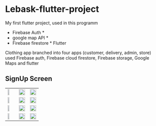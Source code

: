 # Lebask-flutter-project
My first flutter project, used in this programm 

* Firebase Auth *
* google map API *
* Firebase firestore * 
Flutter

Clothing app branched into four apps (customer, delivery, admin, store) used Firebase auth, Firebase cloud firestore, Firebase storage, Google Maps and flutter


## SignUp Screen

<table style="border:none">
  <tr>
    <td><img src="https://upwork-usw2-prod-agora-file-storage.s3.us-west-2.amazonaws.com/profile/portfolio/thumbnail/48967501ef6e4a95f153e2535fa02ce1?response-content-disposition=inline;+filename=%22image_fixed_width%22;+filename*=utf-8%27%27image_fixed_width&X-Amz-Security-Token=IQoJb3JpZ2luX2VjEOr//////////wEaCXVzLXdlc3QtMiJHMEUCIQCr7DBwbypc9QPaTNX7FnYggM4nsYXMxmTKaDdz6hLnaAIgbyOV975mEEItLrJDflLx4JJcWgbXxhx4T5HzrtjQfLAq1gQIw///////////ARAAGgw3Mzk5MzkxNzM4MTkiDBcsWMAymNA8VcPftSqqBKINMqRglHRLOVL/VoFB4lfB5ad5SifwRyK4RuJhEDn4w6VRsPIavPGTIbhsz3jfDt9s233HzlMs83Wo28eVxM19XM2c1swpo7PXLsoeHwidffzSZEzwbhzEykjr5z5S6/C/RuTW3%2BdoX8YCDn9nLPGT8njONrLL7vBXTPykfZWLFS6lroy2fpZfqCp5bMZ0P4mtHhM8AvrGfE5DN1MqTDb3pPnwaHHBqGvPvALjYt2xKjqDZtsyxErJfWC0Lmd3QlIVcW8zMbe0Hz%2BE4XxpnmwEebCJaxSHtRGx/YF9p5MgX8NQpAaeceVC1BeUPmz7G880QiFVtJYIFbJP64o1WgjII4tyXBxhLT6z%2BUJowrudY9Uk9GIx6DQ/pobrK5GSmdcmuCmC%2BFab/BLbG00EB4BjqQVeRxPwpMaXjBT5bHXkY6l/y9e9h2bEne%2BOZtlKHl3wl6TjBuxF4X/fBNbXdKR9HQyg2ioLsM9MsOnd2v7KoAYCR94rG%2ByfjVH2V10iUSNG11KOs7bnDrDq0O33K6OmO9D4170gWfOzHdgYir2aiNMxxuegLVFKWIdtPBFCDTdrZL%2BaeUlnetkhnk5Fn/bOJkZJNJKWDvCv5w72qJ4SSsq6GO3eT6o40g0tC48wtH04ymwNn9/S397NMO%2BhRPKuXpgN5J5jaF/B45trRqrLkRRZwfwWXPq6RVIsL50Uo7YaFrGITGeRkEpOGPI2QbImFKW/rFkXnHc8MMb4pqEGOqcBH1YbL8HwTtpxuucUnAbn7lyYqszwqNNh0mb8VTb7MsR/54NJUu2bQ1ILRge1YTHfNQz1iLLWfxoHYL9Kfg7Klbi%2B5GxmAvwFl2gKfUV%2BHnidQb9gOiwpx7Am2Y9qwz0dRrCbSFcVlwTDASp8VxC7bzSiPe2DohPMMsmlsEdd3wF8Qbo3oh9oV9ENrhDw55k7/5%2Bozv3iJM6FcWY8EwEj0HwHsEiVbyg=&X-Amz-Algorithm=AWS4-HMAC-SHA256&X-Amz-Date=20230402T210649Z&X-Amz-SignedHeaders=host&X-Amz-Expires=900&X-Amz-Credential=ASIA2YR6PYW52EGLUHVT/20230402/us-west-2/s3/aws4_request&X-Amz-Signature=9231239bd75927a5e640a2abd6fb4a41e91739ddf7d744032e3c99b7f8d7b02c" width=50%></td>
        <td><img src="https://upwork-usw2-prod-agora-file-storage.s3.us-west-2.amazonaws.com/profile/portfolio/thumbnail/4b0d08aa4edc626d9110ce869d2bf933?response-content-disposition=inline;+filename=%22image_original%22;+filename*=utf-8%27%27image_original&X-Amz-Security-Token=IQoJb3JpZ2luX2VjEOz//////////wEaCXVzLXdlc3QtMiJHMEUCIEzIYmrzBP8eb1HAyM9f2XukcKcSeONZbeMJwid5BNBrAiEAzJTbgow5d4ker25hxk3FTHvXq7AvSHdTyTsOVHX%2BpeEq1gQIxf//////////ARAAGgw3Mzk5MzkxNzM4MTkiDDNMlgPqZ/ZhF3lGNCqqBAdNbhnwmeArZ7Bv/VBvTbcR5eqUElr1qz/fB25M4mYDCK2pj%2B0ONo8IscnB7V%2BzNKul5K2kGV%2BiUtw10Cx0pt9b227L15Iv0Di1lNdbblNKVkrqq8niAlptAKqxhf3GUs0dwnpg1BZZX6AOxQm0GrqGaqMbWAKWMZ3nPP3cCB6VsU0f2do/BSjibBUlBuklLIyxHuqYro9sGkvGWIY/H37Zwr%2BWGdKMrXwOdQVmfdhxFCkqXK/IPIIJZSGd1KToWPspUmbCmFHr2AhcJHFsJJmkfsFr41tBMaUjl/P3BI40rXcjqE2zVDC8YTV9X9Yo%2BkIpZzlzC4b4S/iy14VAe0ZmaRMfMIJpzN1QGleF39xxUo2RNqM/KiD6Mg0Hbc/QG4R83QpXbSBd4lJpy6HkJL3/WBphzKGwrXApJ747/WEjkdo50SFzysziiZET%2BJyWfvEs6XIqec9l4BgiD7Cbr0Ykb6kPKsu/wHyQi%2BxUE%2BQufJXIWsNJ8ShlvFpImvuR7C8yaKVmHitduNc3BoW56Wd10Lkww6C4JY6KorRlX%2B5s/VxDGQnWdyvFaYA6OgqT23/Nur/ZE%2BwSJtvCB/YGXsVaZP71SRG4uSdlNkwy12prs1jqG5LSXPUnPCEPBgwbsW1Sx3enlma2ApRxyi4nnmIqL5YNJpkhN5ZhktGYynMXScv/WrqJLm1s1l0%2BFcK5WoSZhpSxeN/dMHuKmzY5KzhPoDdMKNLMH0D0MOa8p6EGOqcB/HGP/ECdNJqXWqPhYY9yvXG1JesemnvHd28We5t6fuZ8g9pznMxbDV4YHxMKj3uhNrx62R%2BVjoB7WXsAYI%2BeBHDkRUKg9%2Bi09lHN7awGBqeQzHOp5dGsuMlNMFCJnQQSkxCGvs9X9yboiUS7/QiFmgeG1xcNR%2Bscgy3DIPhvvuXAYNQMfTaHnbOwfOSHYmGW4WgjSLrILfCJOhnwFysTkoZqW7nCajc=&X-Amz-Algorithm=AWS4-HMAC-SHA256&X-Amz-Date=20230402T211527Z&X-Amz-SignedHeaders=host&X-Amz-Expires=900&X-Amz-Credential=ASIA2YR6PYW56NH76R7J/20230402/us-west-2/s3/aws4_request&X-Amz-Signature=30857cfa351bf076d68413d3b732e8965beb2d0825ac9cb7c43ff5df1d92e1d5" width=100%></td>
            <td><img src="https://upwork-usw2-prod-agora-file-storage.s3.us-west-2.amazonaws.com/profile/portfolio/thumbnail/029239b537b6c51a88f70300294aa11f?response-content-disposition=inline;+filename=%22image_original%22;+filename*=utf-8%27%27image_original&X-Amz-Security-Token=IQoJb3JpZ2luX2VjEO3//////////wEaCXVzLXdlc3QtMiJHMEUCIB%2BcGB%2BUfZpPYeLGt9WkTMWH99REJreHfe%2B2V8dbLjFnAiEAsHW34vzaG86KMxw46L3RH4ugpv5hVkAJU5/H4g2hOG4q1gQIxv//////////ARAAGgw3Mzk5MzkxNzM4MTkiDJJRMzWSFSiwNTIynCqqBK3JrpVmR4Nb/7Jkf7Mnt60BoUfIkPpEb50ep0tqhBTjLgaYjUvjyMIshoYC1xEB3dhwNL4JAtfD3FhEz2TPOe0CWsVFaYn6GeLyI5PtYz5C%2BzAZN4MkBYPVXQwvNSYeiW3GrYDbI75w54lqWAHt9NmjE7/28mAV9YGoqIwk5ZzC5ldgdcWEWibfvXU2UFZzEIuPyfGZF%2BtQcRRGW9Ros9KF8XXcHrV1Fu4HBKGQEQeCUayv23BxMF0SQXphHgGdY3fwNso569xHqHC4/LTb1pr2j84Wdd4rZk844N1aCEnOHHZXIVDpv5JSlir4PGhaZqEqwVNfy54puSb6838GRCC07z7PVuvryagjC/ihHY02FpvosITDaYq7Fyz4nD1K74wl27jz1iqCOnelTpxLCvsSzme2KUmwLYDOOXFn1anESMBvdX11a69Zr7wD/Qw7Ms1UQlaDs0yvfox7M0lwIQzbkSCiKcTXvJ2WR65U/xwZWLatSOxJjVLMOJ/bdq0usbChIrHDrxVEdroqPcAMg/IHx7IO0RA7IOEeQxAah7qWogww1TAPbgqsv6GaULZ6ebEJR5OWGQE9OWN1raIL1kzHxcUo9oniiumpw41A2MXYG0Y6L6vAN1O/vASqMC/svkxlyly0C1roWJaXf7B9lEe1FGWREw84va%2BWLtfhz%2BwM/bFFaaPlVWw0UQCAfmkn3az3Kch9A8s%2BC%2BH%2BHjdcuNh9IPqZ3lsfon5NMJTIp6EGOqcBnRpgvMGQlkAKqXx99psSr39qPfYIShnMNNi98WbmrEl9Yy72H8niVuYy8BmIzjUyGPUy0fVFZHcpY8aVVGfmigaUMK4LmaXOxU6QeOTqpgzw7%2BuJ41J18zAwI0inu1GKkZpMZUNjKn27UXHpDaX1YyeEbHviAhOvbpLGuMvmdXHBa6YYgVWlTLlaeWRWkzl5DdTdaxrSjRC5zkV229oA9uxMNFvNOyk=&X-Amz-Algorithm=AWS4-HMAC-SHA256&X-Amz-Date=20230402T211825Z&X-Amz-SignedHeaders=host&X-Amz-Expires=900&X-Amz-Credential=ASIA2YR6PYW5VM4QQLEV/20230402/us-west-2/s3/aws4_request&X-Amz-Signature=c5b54937b639e6511e2425ddba7174c0d414ca882cee6d588705ce3e419afb57" width=100%></td>
  <tr>
      <tr>
    <td><img src="https://upwork-usw2-prod-agora-file-storage.s3.us-west-2.amazonaws.com/profile/portfolio/thumbnail/7d702252303bbba6ce7e4f7408af1b5a?response-content-disposition=inline;+filename=%22image_original%22;+filename*=utf-8%27%27image_original&X-Amz-Security-Token=IQoJb3JpZ2luX2VjEOz//////////wEaCXVzLXdlc3QtMiJHMEUCIQDjHW8ypEdZikapHJ2EVDP/L8EOqF0uJuGrn8EcfDKU0gIgCcehPtAN%2BYZJBFdMX5O1aoQ0XW3P2/kIXjnYPVezhOkq1gQIxf//////////ARAAGgw3Mzk5MzkxNzM4MTkiDFAjeFmVio8IKx4YrSqqBMENictQfzV54aHPr2nJwYpPk0e7%2B1MTQxtx/0EsjCBOENPLO1PDpPiZhl0hFxG%2Bn6EJqQ0Fy%2B8mm5BSSD2yAZMLZjvLm8QtLjx4RITm1rAiop7YdkmCdFIhdz%2Bi9CzT2Hh8KWycrbN2vd1fIGJt2%2BiWL/grCz549xvhNumbIURdHpMLubSE4qOdTl7YaXlBG3yMJiwJmPf7ZyBg6Aq84zvRhdUltves8S3C%2Bz%2BNvubohCoxddyPYmvk5XIisoZ0pckE%2BHa1CkpZ0UUdc9Is0aaZ/gn934G%2BggJB%2BVohO4KEsRa9G/EY47V/6hQHlqeBlCNikoxN9G5HCeJ4bJUHY4%2BRlHI5xLa9d8gQxcffFMwqB%2BEug6/ik8fjb/3wCawu4bdTVfnxzZiBIy3sisTJoimttUbRKgA2Nx%2BTnxoYcrcKzOWml4C3hVqQj/2ARx8OvSEPjP9L4R0NYWWVoAo0WbckaTX3w%2BHl7x%2B0q5DXfB06PL0AEiICitAZ0xpKY7wngM3hg73rGpeuItVGgPpZTgCoKFtcVFDeN0qVLro93XNkaarXSC%2Be7KYVgaCha3QUiHy%2B79641/6aIcH/qgVEVFGMsx9IbbvL3HpeLKbP0W%2BgI%2BzWx9iTLgURemG//It/njBHUG441YCL/LhvoKFzOks/ox/lL1uMJNZlnbHqALOCJFzheNLhWCvOT/wuM65azMuE9tYCOxb4%2B4iPkmToNsqMsChGNr%2BxnN/cMNGwp6EGOqcBy1UUHuBpbwCMAhQwVgWrfX%2B4xfq20q%2BfqHVka0S8QtvKYT%2BcbvsyGuzj2QxDTK9GojTUD5nrj8Bip7X5MZl14U2rc75r/fkOpqc9TSeDNhvvZX1ykbcyv2rPUCTV/Z874AqvpMdyUmqcmQZUvGpNP3iERCDBeE5ewBverHPwCHOBv63KI11Kxq545/Tgh7K7p3wdxJ8o2tBQMokFFbtf9YgNYEFfbUE=&X-Amz-Algorithm=AWS4-HMAC-SHA256&X-Amz-Date=20230402T212753Z&X-Amz-SignedHeaders=host&X-Amz-Expires=900&X-Amz-Credential=ASIA2YR6PYW5YBNATSFM/20230402/us-west-2/s3/aws4_request&X-Amz-Signature=5d6c271adb740b1b9eea16ea738a038df7a54d0ac79539745827ea40e3820d72" width=50%></td>
        <td><img src="https://upwork-usw2-prod-agora-file-storage.s3.us-west-2.amazonaws.com/profile/portfolio/thumbnail/ed3e86004a74859b86d18f20c692bb0d?response-content-disposition=inline;+filename=%22image_original%22;+filename*=utf-8%27%27image_original&X-Amz-Security-Token=IQoJb3JpZ2luX2VjEOz//////////wEaCXVzLXdlc3QtMiJHMEUCIDjBTU3YkfEvZNGqsx91NKAHuDvCgaKzKNjA2/qzzn8%2BAiEA6xw1k7PfkHxlT330f8YdSjbG2u8qTQT6JTh1fEw24UAq1gQIxf//////////ARAAGgw3Mzk5MzkxNzM4MTkiDObVXZRMPG1YUh1BySqqBCid9C39FwlwQHYWiypTnoAaVKqCxTIRmLgJvRqsbT6tzaPz/W2EImYlC3VTWSPPXbThREpmUsCaDH5MyTFyP1ufWzmsqqZDfXdT2YO//32noPGv3CDEn0Yl7PnwzsgFVEpvwHyGojyp/LRN%2BOBeOimhtOdwtpKL6Uv%2BpIa6t4choe9FffgjvtsYWl70RqPboIxE0xl430a7jWj%2BKT%2B6xvvyOu5%2BzPprf9%2BfPR3dlvqvqsTuCiOYxdCogCswlF0Cm1iEwJpQGMT9nTZIypWUSiAZeTjMIw4tcvlzck196z6Vr6zyjqdXoCLJciNCR3xhNV48jYoSlJIiE%2BGd7z/ZQzRa3mSdL1UENYNaSPw32wRK5pcyCDRkEkfDucns53/Uy4EEy9inwuNT4ZLtI1dPaXrJ1ELmCjMhYOaPtStk38K4KF/3N6vVzDCrB18vQkyGiDF6zrfWO%2Bnf8Kc90ehH/%2BW3sLWgzt/ZhVwsc8lIv%2BQx1wsFqgY1WRCb7ouOxvfEXSNkkgQ/ElLAZ5F9nNJrHps5i7UVqEAyeVA/IneVEHlZIxh/h7%2B1gRlAl/XNL6RwyfK6%2BiOrk2cYvpLOLfeAUH%2BILnNRbd/OSN/4W%2BmYD6ILDQA9NWVyMJhXZ5/CyrNw2BqVHlndQlM3M1bY6CQ5FuEhbUmoeFl%2BQYja2eCdmKGiglEXe/LIx4PAP7VoFgq89R9t2Vp9aUma%2BQ4J67LDQxKuZKJaMfEGFtykMIexp6EGOqcBdsaU1Tg71/8CAnhgSAd6YlHSQYjzryvCTzNGja6I256pyPP7sufQQq4k%2BQ6eJ/TTHQB%2BQX/Po/UQKLP2cSyllWqT4YBx/ibdFeQ1vBD7HBZx4SR5aodGlCAxss6VHvSrAeP7jQEaeBycRPIYmdnuS%2Bsq9xjiyaP8KHLP/m6V/LIMJk7%2BzMN0NWJliLngySujtKAQ5X0oUgMbcR1yhCfIgmFPlvz0E1E=&X-Amz-Algorithm=AWS4-HMAC-SHA256&X-Amz-Date=20230402T212836Z&X-Amz-SignedHeaders=host&X-Amz-Expires=899&X-Amz-Credential=ASIA2YR6PYW53U335B7A/20230402/us-west-2/s3/aws4_request&X-Amz-Signature=28998fbbbe8e7c9008dab46b6a4d6181ddac457403e3165544d6fe5400beee7b" width=100%></td>
            <td><img src="https://upwork-usw2-prod-agora-file-storage.s3.us-west-2.amazonaws.com/profile/portfolio/thumbnail/7680df8a95fcd12ab0b9bec4dc056067?response-content-disposition=inline;+filename=%22image_original%22;+filename*=utf-8%27%27image_original&X-Amz-Security-Token=IQoJb3JpZ2luX2VjEOz//////////wEaCXVzLXdlc3QtMiJHMEUCIDjBTU3YkfEvZNGqsx91NKAHuDvCgaKzKNjA2/qzzn8%2BAiEA6xw1k7PfkHxlT330f8YdSjbG2u8qTQT6JTh1fEw24UAq1gQIxf//////////ARAAGgw3Mzk5MzkxNzM4MTkiDObVXZRMPG1YUh1BySqqBCid9C39FwlwQHYWiypTnoAaVKqCxTIRmLgJvRqsbT6tzaPz/W2EImYlC3VTWSPPXbThREpmUsCaDH5MyTFyP1ufWzmsqqZDfXdT2YO//32noPGv3CDEn0Yl7PnwzsgFVEpvwHyGojyp/LRN%2BOBeOimhtOdwtpKL6Uv%2BpIa6t4choe9FffgjvtsYWl70RqPboIxE0xl430a7jWj%2BKT%2B6xvvyOu5%2BzPprf9%2BfPR3dlvqvqsTuCiOYxdCogCswlF0Cm1iEwJpQGMT9nTZIypWUSiAZeTjMIw4tcvlzck196z6Vr6zyjqdXoCLJciNCR3xhNV48jYoSlJIiE%2BGd7z/ZQzRa3mSdL1UENYNaSPw32wRK5pcyCDRkEkfDucns53/Uy4EEy9inwuNT4ZLtI1dPaXrJ1ELmCjMhYOaPtStk38K4KF/3N6vVzDCrB18vQkyGiDF6zrfWO%2Bnf8Kc90ehH/%2BW3sLWgzt/ZhVwsc8lIv%2BQx1wsFqgY1WRCb7ouOxvfEXSNkkgQ/ElLAZ5F9nNJrHps5i7UVqEAyeVA/IneVEHlZIxh/h7%2B1gRlAl/XNL6RwyfK6%2BiOrk2cYvpLOLfeAUH%2BILnNRbd/OSN/4W%2BmYD6ILDQA9NWVyMJhXZ5/CyrNw2BqVHlndQlM3M1bY6CQ5FuEhbUmoeFl%2BQYja2eCdmKGiglEXe/LIx4PAP7VoFgq89R9t2Vp9aUma%2BQ4J67LDQxKuZKJaMfEGFtykMIexp6EGOqcBdsaU1Tg71/8CAnhgSAd6YlHSQYjzryvCTzNGja6I256pyPP7sufQQq4k%2BQ6eJ/TTHQB%2BQX/Po/UQKLP2cSyllWqT4YBx/ibdFeQ1vBD7HBZx4SR5aodGlCAxss6VHvSrAeP7jQEaeBycRPIYmdnuS%2Bsq9xjiyaP8KHLP/m6V/LIMJk7%2BzMN0NWJliLngySujtKAQ5X0oUgMbcR1yhCfIgmFPlvz0E1E=&X-Amz-Algorithm=AWS4-HMAC-SHA256&X-Amz-Date=20230402T212847Z&X-Amz-SignedHeaders=host&X-Amz-Expires=900&X-Amz-Credential=ASIA2YR6PYW53U335B7A/20230402/us-west-2/s3/aws4_request&X-Amz-Signature=5339aa02d897c447fbfcc2efcd81bbb7e1dc2bf0de1c20698bbab2efdbdcd1a6" width=100%></td>
  </tr>
        <tr>
    <td><img src="https://upwork-usw2-prod-agora-file-storage.s3.us-west-2.amazonaws.com/profile/portfolio/thumbnail/a9481c583f27457375c423bd9a1d9119?response-content-disposition=inline;+filename=%22image_original%22;+filename*=utf-8%27%27image_original&X-Amz-Security-Token=IQoJb3JpZ2luX2VjEO3//////////wEaCXVzLXdlc3QtMiJHMEUCIB%2BcGB%2BUfZpPYeLGt9WkTMWH99REJreHfe%2B2V8dbLjFnAiEAsHW34vzaG86KMxw46L3RH4ugpv5hVkAJU5/H4g2hOG4q1gQIxv//////////ARAAGgw3Mzk5MzkxNzM4MTkiDJJRMzWSFSiwNTIynCqqBK3JrpVmR4Nb/7Jkf7Mnt60BoUfIkPpEb50ep0tqhBTjLgaYjUvjyMIshoYC1xEB3dhwNL4JAtfD3FhEz2TPOe0CWsVFaYn6GeLyI5PtYz5C%2BzAZN4MkBYPVXQwvNSYeiW3GrYDbI75w54lqWAHt9NmjE7/28mAV9YGoqIwk5ZzC5ldgdcWEWibfvXU2UFZzEIuPyfGZF%2BtQcRRGW9Ros9KF8XXcHrV1Fu4HBKGQEQeCUayv23BxMF0SQXphHgGdY3fwNso569xHqHC4/LTb1pr2j84Wdd4rZk844N1aCEnOHHZXIVDpv5JSlir4PGhaZqEqwVNfy54puSb6838GRCC07z7PVuvryagjC/ihHY02FpvosITDaYq7Fyz4nD1K74wl27jz1iqCOnelTpxLCvsSzme2KUmwLYDOOXFn1anESMBvdX11a69Zr7wD/Qw7Ms1UQlaDs0yvfox7M0lwIQzbkSCiKcTXvJ2WR65U/xwZWLatSOxJjVLMOJ/bdq0usbChIrHDrxVEdroqPcAMg/IHx7IO0RA7IOEeQxAah7qWogww1TAPbgqsv6GaULZ6ebEJR5OWGQE9OWN1raIL1kzHxcUo9oniiumpw41A2MXYG0Y6L6vAN1O/vASqMC/svkxlyly0C1roWJaXf7B9lEe1FGWREw84va%2BWLtfhz%2BwM/bFFaaPlVWw0UQCAfmkn3az3Kch9A8s%2BC%2BH%2BHjdcuNh9IPqZ3lsfon5NMJTIp6EGOqcBnRpgvMGQlkAKqXx99psSr39qPfYIShnMNNi98WbmrEl9Yy72H8niVuYy8BmIzjUyGPUy0fVFZHcpY8aVVGfmigaUMK4LmaXOxU6QeOTqpgzw7%2BuJ41J18zAwI0inu1GKkZpMZUNjKn27UXHpDaX1YyeEbHviAhOvbpLGuMvmdXHBa6YYgVWlTLlaeWRWkzl5DdTdaxrSjRC5zkV229oA9uxMNFvNOyk=&X-Amz-Algorithm=AWS4-HMAC-SHA256&X-Amz-Date=20230402T212851Z&X-Amz-SignedHeaders=host&X-Amz-Expires=900&X-Amz-Credential=ASIA2YR6PYW5VM4QQLEV/20230402/us-west-2/s3/aws4_request&X-Amz-Signature=c15a3416b6867bf1bf8d9bdf76e2c1192e1283255154ca4545cb90957efd4311" width=50%></td>
        <td><img src="https://upwork-usw2-prod-agora-file-storage.s3.us-west-2.amazonaws.com/profile/portfolio/thumbnail/c163dc729dbded914dd8d804839e453e?response-content-disposition=inline;+filename=%22image_original%22;+filename*=utf-8%27%27image_original&X-Amz-Security-Token=IQoJb3JpZ2luX2VjEOz//////////wEaCXVzLXdlc3QtMiJHMEUCIQDjHW8ypEdZikapHJ2EVDP/L8EOqF0uJuGrn8EcfDKU0gIgCcehPtAN%2BYZJBFdMX5O1aoQ0XW3P2/kIXjnYPVezhOkq1gQIxf//////////ARAAGgw3Mzk5MzkxNzM4MTkiDFAjeFmVio8IKx4YrSqqBMENictQfzV54aHPr2nJwYpPk0e7%2B1MTQxtx/0EsjCBOENPLO1PDpPiZhl0hFxG%2Bn6EJqQ0Fy%2B8mm5BSSD2yAZMLZjvLm8QtLjx4RITm1rAiop7YdkmCdFIhdz%2Bi9CzT2Hh8KWycrbN2vd1fIGJt2%2BiWL/grCz549xvhNumbIURdHpMLubSE4qOdTl7YaXlBG3yMJiwJmPf7ZyBg6Aq84zvRhdUltves8S3C%2Bz%2BNvubohCoxddyPYmvk5XIisoZ0pckE%2BHa1CkpZ0UUdc9Is0aaZ/gn934G%2BggJB%2BVohO4KEsRa9G/EY47V/6hQHlqeBlCNikoxN9G5HCeJ4bJUHY4%2BRlHI5xLa9d8gQxcffFMwqB%2BEug6/ik8fjb/3wCawu4bdTVfnxzZiBIy3sisTJoimttUbRKgA2Nx%2BTnxoYcrcKzOWml4C3hVqQj/2ARx8OvSEPjP9L4R0NYWWVoAo0WbckaTX3w%2BHl7x%2B0q5DXfB06PL0AEiICitAZ0xpKY7wngM3hg73rGpeuItVGgPpZTgCoKFtcVFDeN0qVLro93XNkaarXSC%2Be7KYVgaCha3QUiHy%2B79641/6aIcH/qgVEVFGMsx9IbbvL3HpeLKbP0W%2BgI%2BzWx9iTLgURemG//It/njBHUG441YCL/LhvoKFzOks/ox/lL1uMJNZlnbHqALOCJFzheNLhWCvOT/wuM65azMuE9tYCOxb4%2B4iPkmToNsqMsChGNr%2BxnN/cMNGwp6EGOqcBy1UUHuBpbwCMAhQwVgWrfX%2B4xfq20q%2BfqHVka0S8QtvKYT%2BcbvsyGuzj2QxDTK9GojTUD5nrj8Bip7X5MZl14U2rc75r/fkOpqc9TSeDNhvvZX1ykbcyv2rPUCTV/Z874AqvpMdyUmqcmQZUvGpNP3iERCDBeE5ewBverHPwCHOBv63KI11Kxq545/Tgh7K7p3wdxJ8o2tBQMokFFbtf9YgNYEFfbUE=&X-Amz-Algorithm=AWS4-HMAC-SHA256&X-Amz-Date=20230402T213939Z&X-Amz-SignedHeaders=host&X-Amz-Expires=900&X-Amz-Credential=ASIA2YR6PYW5YBNATSFM/20230402/us-west-2/s3/aws4_request&X-Amz-Signature=9fc989817bd451c6bf2db0699c5375d2d9c2c026eccbb7356b96d485493c7f1e" width=100%></td>
            <td><img src="https://upwork-usw2-prod-agora-file-storage.s3.us-west-2.amazonaws.com/profile/portfolio/thumbnail/c5d0a0aa076379ad1eacf5e1c6b46d36?response-content-disposition=inline;+filename=%22image_original%22;+filename*=utf-8%27%27image_original&X-Amz-Security-Token=IQoJb3JpZ2luX2VjEOz//////////wEaCXVzLXdlc3QtMiJHMEUCIQDjHW8ypEdZikapHJ2EVDP/L8EOqF0uJuGrn8EcfDKU0gIgCcehPtAN%2BYZJBFdMX5O1aoQ0XW3P2/kIXjnYPVezhOkq1gQIxf//////////ARAAGgw3Mzk5MzkxNzM4MTkiDFAjeFmVio8IKx4YrSqqBMENictQfzV54aHPr2nJwYpPk0e7%2B1MTQxtx/0EsjCBOENPLO1PDpPiZhl0hFxG%2Bn6EJqQ0Fy%2B8mm5BSSD2yAZMLZjvLm8QtLjx4RITm1rAiop7YdkmCdFIhdz%2Bi9CzT2Hh8KWycrbN2vd1fIGJt2%2BiWL/grCz549xvhNumbIURdHpMLubSE4qOdTl7YaXlBG3yMJiwJmPf7ZyBg6Aq84zvRhdUltves8S3C%2Bz%2BNvubohCoxddyPYmvk5XIisoZ0pckE%2BHa1CkpZ0UUdc9Is0aaZ/gn934G%2BggJB%2BVohO4KEsRa9G/EY47V/6hQHlqeBlCNikoxN9G5HCeJ4bJUHY4%2BRlHI5xLa9d8gQxcffFMwqB%2BEug6/ik8fjb/3wCawu4bdTVfnxzZiBIy3sisTJoimttUbRKgA2Nx%2BTnxoYcrcKzOWml4C3hVqQj/2ARx8OvSEPjP9L4R0NYWWVoAo0WbckaTX3w%2BHl7x%2B0q5DXfB06PL0AEiICitAZ0xpKY7wngM3hg73rGpeuItVGgPpZTgCoKFtcVFDeN0qVLro93XNkaarXSC%2Be7KYVgaCha3QUiHy%2B79641/6aIcH/qgVEVFGMsx9IbbvL3HpeLKbP0W%2BgI%2BzWx9iTLgURemG//It/njBHUG441YCL/LhvoKFzOks/ox/lL1uMJNZlnbHqALOCJFzheNLhWCvOT/wuM65azMuE9tYCOxb4%2B4iPkmToNsqMsChGNr%2BxnN/cMNGwp6EGOqcBy1UUHuBpbwCMAhQwVgWrfX%2B4xfq20q%2BfqHVka0S8QtvKYT%2BcbvsyGuzj2QxDTK9GojTUD5nrj8Bip7X5MZl14U2rc75r/fkOpqc9TSeDNhvvZX1ykbcyv2rPUCTV/Z874AqvpMdyUmqcmQZUvGpNP3iERCDBeE5ewBverHPwCHOBv63KI11Kxq545/Tgh7K7p3wdxJ8o2tBQMokFFbtf9YgNYEFfbUE=&X-Amz-Algorithm=AWS4-HMAC-SHA256&X-Amz-Date=20230402T212858Z&X-Amz-SignedHeaders=host&X-Amz-Expires=900&X-Amz-Credential=ASIA2YR6PYW5YBNATSFM/20230402/us-west-2/s3/aws4_request&X-Amz-Signature=36fce8cc9b1f4b1b758bb228ea1727b8f4472b240caaead25568b14a70737490" width=100%></td>
  </tr>
 <tr>
    <td><img src="https://upwork-usw2-prod-agora-file-storage.s3.us-west-2.amazonaws.com/profile/portfolio/thumbnail/96e62029875a1e3bcbae9f5252296f2b?response-content-disposition=inline;+filename=%22image_original%22;+filename*=utf-8%27%27image_original&X-Amz-Security-Token=IQoJb3JpZ2luX2VjEOz//////////wEaCXVzLXdlc3QtMiJHMEUCIQDjHW8ypEdZikapHJ2EVDP/L8EOqF0uJuGrn8EcfDKU0gIgCcehPtAN%2BYZJBFdMX5O1aoQ0XW3P2/kIXjnYPVezhOkq1gQIxf//////////ARAAGgw3Mzk5MzkxNzM4MTkiDFAjeFmVio8IKx4YrSqqBMENictQfzV54aHPr2nJwYpPk0e7%2B1MTQxtx/0EsjCBOENPLO1PDpPiZhl0hFxG%2Bn6EJqQ0Fy%2B8mm5BSSD2yAZMLZjvLm8QtLjx4RITm1rAiop7YdkmCdFIhdz%2Bi9CzT2Hh8KWycrbN2vd1fIGJt2%2BiWL/grCz549xvhNumbIURdHpMLubSE4qOdTl7YaXlBG3yMJiwJmPf7ZyBg6Aq84zvRhdUltves8S3C%2Bz%2BNvubohCoxddyPYmvk5XIisoZ0pckE%2BHa1CkpZ0UUdc9Is0aaZ/gn934G%2BggJB%2BVohO4KEsRa9G/EY47V/6hQHlqeBlCNikoxN9G5HCeJ4bJUHY4%2BRlHI5xLa9d8gQxcffFMwqB%2BEug6/ik8fjb/3wCawu4bdTVfnxzZiBIy3sisTJoimttUbRKgA2Nx%2BTnxoYcrcKzOWml4C3hVqQj/2ARx8OvSEPjP9L4R0NYWWVoAo0WbckaTX3w%2BHl7x%2B0q5DXfB06PL0AEiICitAZ0xpKY7wngM3hg73rGpeuItVGgPpZTgCoKFtcVFDeN0qVLro93XNkaarXSC%2Be7KYVgaCha3QUiHy%2B79641/6aIcH/qgVEVFGMsx9IbbvL3HpeLKbP0W%2BgI%2BzWx9iTLgURemG//It/njBHUG441YCL/LhvoKFzOks/ox/lL1uMJNZlnbHqALOCJFzheNLhWCvOT/wuM65azMuE9tYCOxb4%2B4iPkmToNsqMsChGNr%2BxnN/cMNGwp6EGOqcBy1UUHuBpbwCMAhQwVgWrfX%2B4xfq20q%2BfqHVka0S8QtvKYT%2BcbvsyGuzj2QxDTK9GojTUD5nrj8Bip7X5MZl14U2rc75r/fkOpqc9TSeDNhvvZX1ykbcyv2rPUCTV/Z874AqvpMdyUmqcmQZUvGpNP3iERCDBeE5ewBverHPwCHOBv63KI11Kxq545/Tgh7K7p3wdxJ8o2tBQMokFFbtf9YgNYEFfbUE=&X-Amz-Algorithm=AWS4-HMAC-SHA256&X-Amz-Date=20230402T213708Z&X-Amz-SignedHeaders=host&X-Amz-Expires=900&X-Amz-Credential=ASIA2YR6PYW5YBNATSFM/20230402/us-west-2/s3/aws4_request&X-Amz-Signature=c97b571370b6ac945198d87f3273e6dedc16312eda585fba8d2033effbf6f53a" width=50%></td>
        <td><img src="https://upwork-usw2-prod-agora-file-storage.s3.us-west-2.amazonaws.com/profile/portfolio/thumbnail/b4d2299964bf680ce6e30b3d2c1b03ed?response-content-disposition=inline;+filename=%22image_original%22;+filename*=utf-8%27%27image_original&X-Amz-Security-Token=IQoJb3JpZ2luX2VjEOz//////////wEaCXVzLXdlc3QtMiJHMEUCIEzIYmrzBP8eb1HAyM9f2XukcKcSeONZbeMJwid5BNBrAiEAzJTbgow5d4ker25hxk3FTHvXq7AvSHdTyTsOVHX%2BpeEq1gQIxf//////////ARAAGgw3Mzk5MzkxNzM4MTkiDDNMlgPqZ/ZhF3lGNCqqBAdNbhnwmeArZ7Bv/VBvTbcR5eqUElr1qz/fB25M4mYDCK2pj%2B0ONo8IscnB7V%2BzNKul5K2kGV%2BiUtw10Cx0pt9b227L15Iv0Di1lNdbblNKVkrqq8niAlptAKqxhf3GUs0dwnpg1BZZX6AOxQm0GrqGaqMbWAKWMZ3nPP3cCB6VsU0f2do/BSjibBUlBuklLIyxHuqYro9sGkvGWIY/H37Zwr%2BWGdKMrXwOdQVmfdhxFCkqXK/IPIIJZSGd1KToWPspUmbCmFHr2AhcJHFsJJmkfsFr41tBMaUjl/P3BI40rXcjqE2zVDC8YTV9X9Yo%2BkIpZzlzC4b4S/iy14VAe0ZmaRMfMIJpzN1QGleF39xxUo2RNqM/KiD6Mg0Hbc/QG4R83QpXbSBd4lJpy6HkJL3/WBphzKGwrXApJ747/WEjkdo50SFzysziiZET%2BJyWfvEs6XIqec9l4BgiD7Cbr0Ykb6kPKsu/wHyQi%2BxUE%2BQufJXIWsNJ8ShlvFpImvuR7C8yaKVmHitduNc3BoW56Wd10Lkww6C4JY6KorRlX%2B5s/VxDGQnWdyvFaYA6OgqT23/Nur/ZE%2BwSJtvCB/YGXsVaZP71SRG4uSdlNkwy12prs1jqG5LSXPUnPCEPBgwbsW1Sx3enlma2ApRxyi4nnmIqL5YNJpkhN5ZhktGYynMXScv/WrqJLm1s1l0%2BFcK5WoSZhpSxeN/dMHuKmzY5KzhPoDdMKNLMH0D0MOa8p6EGOqcB/HGP/ECdNJqXWqPhYY9yvXG1JesemnvHd28We5t6fuZ8g9pznMxbDV4YHxMKj3uhNrx62R%2BVjoB7WXsAYI%2BeBHDkRUKg9%2Bi09lHN7awGBqeQzHOp5dGsuMlNMFCJnQQSkxCGvs9X9yboiUS7/QiFmgeG1xcNR%2Bscgy3DIPhvvuXAYNQMfTaHnbOwfOSHYmGW4WgjSLrILfCJOhnwFysTkoZqW7nCajc=&X-Amz-Algorithm=AWS4-HMAC-SHA256&X-Amz-Date=20230402T213709Z&X-Amz-SignedHeaders=host&X-Amz-Expires=900&X-Amz-Credential=ASIA2YR6PYW56NH76R7J/20230402/us-west-2/s3/aws4_request&X-Amz-Signature=9c68f4e4fdac94c38eefe4612e25e49193b77d2ed927dfb866f0bc485237eff7" width=100%></td>
            <td><img src="https://upwork-usw2-prod-agora-file-storage.s3.us-west-2.amazonaws.com/profile/portfolio/thumbnail/146b761d89946d40f167347423154303?response-content-disposition=inline;+filename=%22image_original%22;+filename*=utf-8%27%27image_original&X-Amz-Security-Token=IQoJb3JpZ2luX2VjEOz//////////wEaCXVzLXdlc3QtMiJHMEUCIQDjHW8ypEdZikapHJ2EVDP/L8EOqF0uJuGrn8EcfDKU0gIgCcehPtAN%2BYZJBFdMX5O1aoQ0XW3P2/kIXjnYPVezhOkq1gQIxf//////////ARAAGgw3Mzk5MzkxNzM4MTkiDFAjeFmVio8IKx4YrSqqBMENictQfzV54aHPr2nJwYpPk0e7%2B1MTQxtx/0EsjCBOENPLO1PDpPiZhl0hFxG%2Bn6EJqQ0Fy%2B8mm5BSSD2yAZMLZjvLm8QtLjx4RITm1rAiop7YdkmCdFIhdz%2Bi9CzT2Hh8KWycrbN2vd1fIGJt2%2BiWL/grCz549xvhNumbIURdHpMLubSE4qOdTl7YaXlBG3yMJiwJmPf7ZyBg6Aq84zvRhdUltves8S3C%2Bz%2BNvubohCoxddyPYmvk5XIisoZ0pckE%2BHa1CkpZ0UUdc9Is0aaZ/gn934G%2BggJB%2BVohO4KEsRa9G/EY47V/6hQHlqeBlCNikoxN9G5HCeJ4bJUHY4%2BRlHI5xLa9d8gQxcffFMwqB%2BEug6/ik8fjb/3wCawu4bdTVfnxzZiBIy3sisTJoimttUbRKgA2Nx%2BTnxoYcrcKzOWml4C3hVqQj/2ARx8OvSEPjP9L4R0NYWWVoAo0WbckaTX3w%2BHl7x%2B0q5DXfB06PL0AEiICitAZ0xpKY7wngM3hg73rGpeuItVGgPpZTgCoKFtcVFDeN0qVLro93XNkaarXSC%2Be7KYVgaCha3QUiHy%2B79641/6aIcH/qgVEVFGMsx9IbbvL3HpeLKbP0W%2BgI%2BzWx9iTLgURemG//It/njBHUG441YCL/LhvoKFzOks/ox/lL1uMJNZlnbHqALOCJFzheNLhWCvOT/wuM65azMuE9tYCOxb4%2B4iPkmToNsqMsChGNr%2BxnN/cMNGwp6EGOqcBy1UUHuBpbwCMAhQwVgWrfX%2B4xfq20q%2BfqHVka0S8QtvKYT%2BcbvsyGuzj2QxDTK9GojTUD5nrj8Bip7X5MZl14U2rc75r/fkOpqc9TSeDNhvvZX1ykbcyv2rPUCTV/Z874AqvpMdyUmqcmQZUvGpNP3iERCDBeE5ewBverHPwCHOBv63KI11Kxq545/Tgh7K7p3wdxJ8o2tBQMokFFbtf9YgNYEFfbUE=&X-Amz-Algorithm=AWS4-HMAC-SHA256&X-Amz-Date=20230402T213731Z&X-Amz-SignedHeaders=host&X-Amz-Expires=900&X-Amz-Credential=ASIA2YR6PYW5YBNATSFM/20230402/us-west-2/s3/aws4_request&X-Amz-Signature=625c134fd476f00e1574e6c27933d1421f279bc87368c1c50e61789833e9933e" width=100%></td>
  </tr>

  
  
</table>




